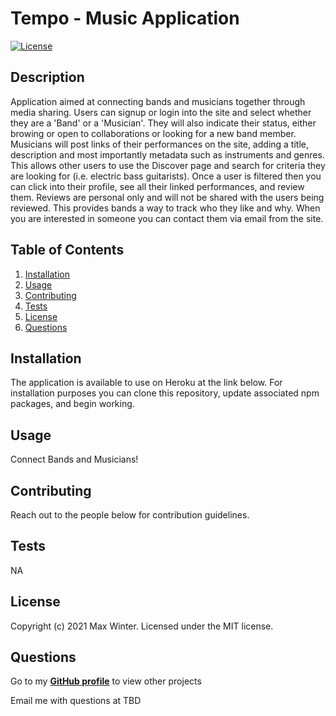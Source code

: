 
  # Tempo - Music Application
  [![License](https://img.shields.io/badge/License-MIT-yellow.svg)](https://opensource.org/licenses/MIT)

  ## Description
  Application aimed at connecting bands and musicians together through media sharing. Users can signup or login into the site and select whether they are a 'Band' or a 'Musician'. They will also indicate their status, either browing or open to collaborations or looking for a new band member. Musicians will post links of their performances on the site, adding a title, description and most importantly metadata such as instruments and genres. This allows other users to use the Discover page and search for criteria they are looking for (i.e. electric bass guitarists). Once a user is filtered then you can click into their profile, see all their linked performances, and review them. Reviews are personal only and will not be shared with the users being reviewed. This provides bands a way to track who they like and why. When you are interested in someone you can contact them via email from the site.

  ## Table of Contents
  1. [Installation](#installation)
  2. [Usage](#usage)
  3. [Contributing](#contributing)
  4. [Tests](#tests)
  5. [License](#license)
  6. [Questions](#questions)

  ## Installation
  The application is available to use on Heroku at the link below. For installation purposes you can clone this repository, update associated npm packages, and begin working.

  ## Usage
  Connect Bands and Musicians!

  ## Contributing
  Reach out to the people below for contribution guidelines.

  ## Tests
  NA
  
  ## License
  Copyright (c) 2021 Max Winter. Licensed under the MIT license.
  
  ## Questions
  Go to my **[GitHub profile](https://github.com/TBD)** to view other projects 
  
  Email me with questions at TBD

